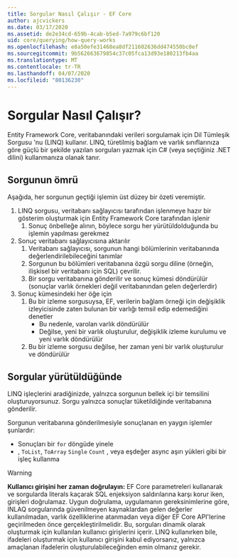 ```yaml
---
title: Sorgular Nasıl Çalışır - EF Core
author: ajcvickers
ms.date: 03/17/2020
ms.assetid: de2e34cd-659b-4cab-b5ed-7a979c6bf120
uid: core/querying/how-query-works
ms.openlocfilehash: e8a50efe31468ea8df211602636dd474550bc0ef
ms.sourcegitcommit: 9b562663679854c37c05fca13d93e180213fb4aa
ms.translationtype: MT
ms.contentlocale: tr-TR
ms.lasthandoff: 04/07/2020
ms.locfileid: "80136230"
---
```

# <a name="how-queries-work"></a>Sorgular Nasıl Çalışır?

Entity Framework Core, veritabanındaki verileri sorgulamak için Dil Tümleşik Sorgusu 'nu (LINQ) kullanır. LINQ, türetilmiş bağlam ve varlık sınıflarınıza göre güçlü bir şekilde yazılan sorguları yazmak için C# (veya seçtiğiniz .NET dilini) kullanmanıza olanak tanır.

## <a name="the-life-of-a-query"></a>Sorgunun ömrü

Aşağıda, her sorgunun geçtiği işlemin üst düzey bir özeti veremiştir.

1. LINQ sorgusu, veritabanı sağlayıcısı tarafından işlenmeye hazır bir gösterim oluşturmak için Entity Framework Core tarafından işlenir
   1. Sonuç önbelleğe alının, böylece sorgu her yürütüldolduğunda bu işlemin yapılması gerekmez
2. Sonuç veritabanı sağlayıcısına aktarılır
   1. Veritabanı sağlayıcısı, sorgunun hangi bölümlerinin veritabanında değerlendirilebileceğini tanımlar
   2. Sorgunun bu bölümleri veritabanına özgü sorgu diline (örneğin, ilişkisel bir veritabanı için SQL) çevrilir.
   3. Bir sorgu veritabanına gönderilir ve sonuç kümesi döndürülür (sonuçlar varlık örnekleri değil veritabanından gelen değerlerdir)
3. Sonuç kümesindeki her öğe için
   1. Bu bir izleme sorgusuysa, EF, verilerin bağlam örneği için değişiklik izleyicisinde zaten bulunan bir varlığı temsil edip edemediğini denetler
      * Bu nedenle, varolan varlık döndürülür
      * Değilse, yeni bir varlık oluşturulur, değişiklik izleme kurulumu ve yeni varlık döndürülür
   2. Bu bir izleme sorgusu değilse, her zaman yeni bir varlık oluşturulur ve döndürülür

## <a name="when-queries-are-executed"></a>Sorgular yürütüldüğünde

LINQ işleçlerini aradiğinizde, yalnızca sorgunun bellek içi bir temsilini oluşturuyorsunuz. Sorgu yalnızca sonuçlar tüketildiğinde veritabanına gönderilir.

Sorgunun veritabanına gönderilmesiyle sonuçlanan en yaygın işlemler şunlardır:

* Sonuçları bir `for` döngüde yinele
* , `ToList`, `ToArray` `Single` `Count` , veya eşdeğer async aşırı yükleri gibi bir işleç kullanma

> [!WARNING]  
> **Kullanıcı girişini her zaman doğrulayın:** EF Core parametreleri kullanarak ve sorgularda literals kaçarak SQL enjeksiyon saldırılarına karşı korur iken, girişleri doğrulamaz. Uygun doğrulama, uygulamanın gereksinimlerine göre, INLAQ sorgularında güvenilmeyen kaynaklardan gelen değerler kullanılmadan, varlık özelliklerine atanmadan veya diğer EF Core API'lerine geçirilmeden önce gerçekleştirilmelidir. Bu, sorguları dinamik olarak oluşturmak için kullanılan kullanıcı girişlerini içerir. LINQ kullanırken bile, ifadeleri oluşturmak için kullanıcı girişini kabul ediyorsanız, yalnızca amaçlanan ifadelerin oluşturulabileceğinden emin olmanız gerekir.
